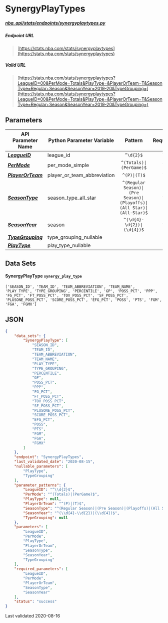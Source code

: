 # SynergyPlayTypes
##### [nba_api/stats/endpoints/synergyplaytypes.py](https://github.com/swar/nba_api/blob/master/nba_api/stats/endpoints/synergyplaytypes.py)

##### Endpoint URL
>[https://stats.nba.com/stats/synergyplaytypes](https://stats.nba.com/stats/synergyplaytypes)

##### Valid URL
>[https://stats.nba.com/stats/synergyplaytypes?LeagueID=00&PerMode=Totals&PlayType=&PlayerOrTeam=T&SeasonType=Regular+Season&SeasonYear=2019-20&TypeGrouping=](https://stats.nba.com/stats/synergyplaytypes?LeagueID=00&PerMode=Totals&PlayType=&PlayerOrTeam=T&SeasonType=Regular+Season&SeasonYear=2019-20&TypeGrouping=)

## Parameters
API Parameter Name | Python Parameter Variable | Pattern | Required | Nullable
------------ | ------------ | :-----------: | :---: | :---:
[_**LeagueID**_](https://github.com/swar/nba_api/blob/master/docs/nba_api/stats/library/parameters.md#LeagueID) | league_id | `^\d{2}$` | `Y` |  | 
[_**PerMode**_](https://github.com/swar/nba_api/blob/master/docs/nba_api/stats/library/parameters.md#PerMode) | per_mode_simple | `^(Totals)\|(PerGame)$` | `Y` |  | 
[_**PlayerOrTeam**_](https://github.com/swar/nba_api/blob/master/docs/nba_api/stats/library/parameters.md#PlayerOrTeam) | player_or_team_abbreviation | `^(P)\|(T)$` | `Y` |  | 
[_**SeasonType**_](https://github.com/swar/nba_api/blob/master/docs/nba_api/stats/library/parameters.md#SeasonType) | season_type_all_star | `^(Regular Season)\|(Pre Season)\|(Playoffs)\|(All Star)\|(All-Star)$` | `Y` |  | 
[_**SeasonYear**_](https://github.com/swar/nba_api/blob/master/docs/nba_api/stats/library/parameters.md#SeasonYear) | season | `^(\d{4}-\d{2})\|(\d{4})$` | `Y` |  | 
[_**TypeGrouping**_](https://github.com/swar/nba_api/blob/master/docs/nba_api/stats/library/parameters.md#TypeGrouping) | type_grouping_nullable |  |  | `Y` | 
[_**PlayType**_](https://github.com/swar/nba_api/blob/master/docs/nba_api/stats/library/parameters.md#PlayType) | play_type_nullable |  |  | `Y` | 

## Data Sets
#### SynergyPlayType `synergy_play_type`
```text
['SEASON_ID', 'TEAM_ID', 'TEAM_ABBREVIATION', 'TEAM_NAME', 'PLAY_TYPE', 'TYPE_GROUPING', 'PERCENTILE', 'GP', 'POSS_PCT', 'PPP', 'FG_PCT', 'FT_POSS_PCT', 'TOV_POSS_PCT', 'SF_POSS_PCT', 'PLUSONE_POSS_PCT', 'SCORE_POSS_PCT', 'EFG_PCT', 'POSS', 'PTS', 'FGM', 'FGA', 'FGMX']
```


## JSON
```json
{
    "data_sets": {
        "SynergyPlayType": [
            "SEASON_ID",
            "TEAM_ID",
            "TEAM_ABBREVIATION",
            "TEAM_NAME",
            "PLAY_TYPE",
            "TYPE_GROUPING",
            "PERCENTILE",
            "GP",
            "POSS_PCT",
            "PPP",
            "FG_PCT",
            "FT_POSS_PCT",
            "TOV_POSS_PCT",
            "SF_POSS_PCT",
            "PLUSONE_POSS_PCT",
            "SCORE_POSS_PCT",
            "EFG_PCT",
            "POSS",
            "PTS",
            "FGM",
            "FGA",
            "FGMX"
        ]
    },
    "endpoint": "SynergyPlayTypes",
    "last_validated_date": "2020-08-15",
    "nullable_parameters": [
        "PlayType",
        "TypeGrouping"
    ],
    "parameter_patterns": {
        "LeagueID": "^\\d{2}$",
        "PerMode": "^(Totals)|(PerGame)$",
        "PlayType": null,
        "PlayerOrTeam": "^(P)|(T)$",
        "SeasonType": "^(Regular Season)|(Pre Season)|(Playoffs)|(All Star)|(All-Star)$",
        "SeasonYear": "^(\\d{4}-\\d{2})|(\\d{4})$",
        "TypeGrouping": null
    },
    "parameters": [
        "LeagueID",
        "PerMode",
        "PlayType",
        "PlayerOrTeam",
        "SeasonType",
        "SeasonYear",
        "TypeGrouping"
    ],
    "required_parameters": [
        "LeagueID",
        "PerMode",
        "PlayerOrTeam",
        "SeasonType",
        "SeasonYear"
    ],
    "status": "success"
}
```

Last validated 2020-08-16